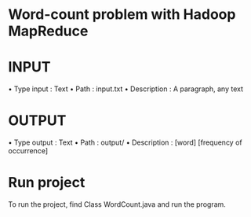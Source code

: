 # Word-count problem with Hadoop MapReduce
# INPUT
• Type input : Text
• Path : input.txt
• Description : A paragraph, any text
# OUTPUT
• Type output : Text
• Path : output/
• Description : [word] [frequency of occurrence]
# Run project
To run the project, find Class WordCount.java and run the program.
